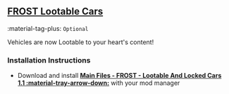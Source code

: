 ## [FROST Lootable Cars](https://www.nexusmods.com/fallout4/mods/57960)
:material-tag-plus: `Optional`

Vehicles are now Lootable to your heart's content!

### Installation Instructions
* Download and install **[Main Files - FROST - Lootable And Locked Cars 1.1 :material-tray-arrow-down:](https://www.nexusmods.com/fallout4/mods/57960?tab=files)** with your mod manager